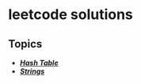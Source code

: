 # leetcode solutions
## Topics
- ***[Hash Table](https://github.com/m7moudGadallah/leetCode_Solutions/tree/main/Hash_Table)***
- ***[Strings](./Strings/)***